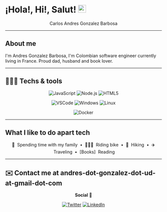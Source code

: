 # ¡Hola!, Hi!, Salut! <img src="https://media.giphy.com/media/hvRJCLFzcasrR4ia7z/giphy.gif" width="25px" alt="Waving hand animation">

<div align="center">
  
Carlos Andres Gonzalez Barbosa

</div>

---

## About me

I'm Andres Gonzalez Barbosa, I'm Colombian software engineer currently living in France. Proud dad, husband and book lover.

---

## 👩🏼‍💻 Techs & tools
<div align="center">

![JavaScript](https://img.shields.io/badge/-JavaScript-F7DF1E?style=for-the-badge&logo=JavaScript&logoColor=black "JavaScript")
![Node.js](https://img.shields.io/badge/-Node.js-339933?style=for-the-badge&logo=node.js&logoColor=white "Node.js")
![HTML5](https://img.shields.io/badge/-HTML5-E34F26?style=for-the-badge&logo=html5&logoColor=white "HTML5")

![VSCode](https://img.shields.io/badge/Visual_Studio_Code-0078D4?style=for-the-badge&logo=visual%20studio%20code&logoColor=white "Visual Studio Code")
![Windows](https://img.shields.io/badge/windows-0078D6?logo=windows&logoColor=white&style=for-the-badge "Windows")
![Linux](https://img.shields.io/badge/Linux-000000?logo=linux&logoColor=green&style=for-the-badge "Linux")


![Docker](https://img.shields.io/badge/docker-2496ED?logo=docker&logoColor=white&style=for-the-badge "Docker")

</div>

---

## What I like to do apart tech

<div align="center">

🐣 &nbsp;Spending time with my family
&nbsp;•&nbsp;
🚴🏼‍♀️ &nbsp;Riding bike
&nbsp;•&nbsp;
🌲 &nbsp;Hiking
&nbsp;•&nbsp;
✈️ &nbsp;Traveling
&nbsp;•&nbsp;
[Books] &nbsp;Reading

</div>

---

## ✉️ Contact me at andres-dot-gonzalez-dot-ud-at-gmail-dot-com

<div align="center">

**Social** 🚀

[![Twitter](https://img.shields.io/twitter/follow/AndreFontaine?style=for-the-badge)](https://twitter.com/AndreFontaine "Follow me on X")
[![LinkedIn](https://img.shields.io/badge/-LinkedIn-blue?style=for-the-badge&logo=Linkedin&logoColor=white)](https://www.linkedin.com/in/andresgonzalezud/ "See where I have work")
</div>

